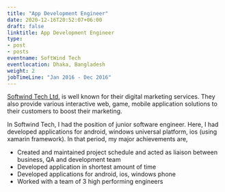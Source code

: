 ```yaml
---
title: "App Development Engineer"
date: 2020-12-16T20:52:07+06:00
draft: false
linktitle: App Development Engineer
type:
- post
- posts
eventname: SoftWind Tech
eventlocation: Dhaka, Bangladesh 
weight: 2
jobTimeLine: "Jan 2016 - Dec 2016"
---
```


[Softwind Tech Ltd.](https://www.softwindtech.com/) is well known for their digital marketing services. They also provide various interactive web, game, mobile application solutions to their customers to boost their marketing.

In Softwind Tech, I had the position of junior software engineer. Here, I had developed applications for android, windows universal platform, ios (using xamarin framework). In that period, my major achievements are,

- Created and maintained project schedule and acted as liaison between business, QA and development team
- Developed application in shortest amount of time
- Developed applications for android, ios, windows phone
- Worked with a team of 3 high performing engineers